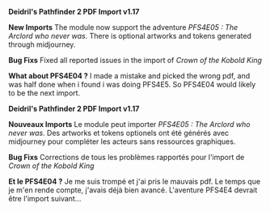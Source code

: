 **Deidril's Pathfinder 2 PDF Import v1.17**

**New Imports**
The module now support the adventure *PFS4E05 : The Arclord who never was*. 
There is optional artworks and tokens generated through midjourney.

**Bug Fixs**
Fixed all reported issues in the import of *Crown of the Kobold King*

**What about PFS4E04 ?**
I made a mistake and picked the wrong pdf, and was half done when i found i was doing PFS4E5.
So PFS4E04 would likely to be the next import.

**Deidril's Pathfinder 2 PDF Import v1.17**

**Nouveaux Imports**
Le module peut importer *PFS4E05 : The Arclord who never was*. 
Des artworks et tokens optionels ont été générés avec midjourney pour compléter les acteurs sans ressources graphiques.

**Bug Fixs**
Corrections de tous les problèmes rapportés pour l'import de *Crown of the Kobold King*

**Et le PFS4E04 ?**
Je me suis trompé et j'ai pris le mauvais pdf. Le temps que je m'en rende compte, j'avais déjà bien avancé.
L'aventure PFS4E4 devrait être l'import suivant...
